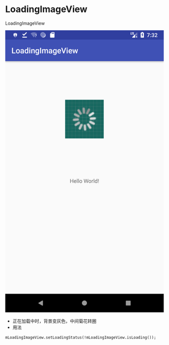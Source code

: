 # LoadingImageView
LoadingImageView

![image](http://github.com/palmyer/LoadingImageView/raw/master/images/device-2018-06-06-153223.png)
- 正在加载中时，背景变灰色，中间菊花转圈
- 用法
```aidl
mLoadingImageView.setLoadingStatus(!mLoadingImageView.isLoading());
```
